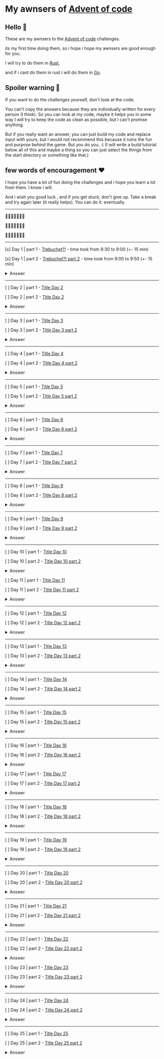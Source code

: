 # My awnsers of [Advent of code](https://adventofcode.com)

## Hello 👋

These are my awnsers to the [Advent of code](https://adventofcode.com) challenges. 

its my first time doing them, so i hope i hope my awnsers are good enough for you.

I will try to do them in [Rust](https://www.rust-lang.org/),

and if i cant do them in rust i will do them in [Go](https://golang.org/).

## Spoiler warning 🛂

If you want to do the challenges yourself, don't look at the code.

You can't copy the answers because they are individually written for every person (I think). So you can look at my code, maybe it helps you in some way  I will try to keep the code as clean as possible, but I can't promise anything.

But if you really want an answer, you can just build my code and replace input with yours, but I would not recommend this because it ruins the fun and purpose behind the game. But you do you. :) (I will write a build tutorial below all of this and maybe a thing so you can just select the things from the start directory or something like that.)

## few words of encouragement ❤️

I hope you have a lot of fun doing the challenges and i hope you learn a lot from them. I know i will.

And i wish you good luck , and if you get stuck, don't give up. Take a break and try again later (it really helps). You can do it. eventually.

---

🎄🎄🎄🎄🎄🎄🎄

🎄🎄🎄🎄🎄🎄🎄

🎄🎄🎄🎄🎄🎄🎄

---


[x] Day 1 | part 1 - [Trebuchet?!](https://adventofcode.com/2023/day/1) - time took from 8:30 to 9:00 (+- 15 min)

[x] Day 1 | part 2 - [Trebuchet?! part 2](https://adventofcode.com/2023/day/1) - time took from 9:00 to 9:50 (+- 15 min)

<details>
  <summary>Answer</summary>
  Part 1: 55971

  part 2: 54719
</details>

--------------------------------

[ ] Day 2 | part 1 - [Title Day 2](https://adventofcode.com/2023/day/2)

[ ] Day 2 | part 2 - [Title Day 2](https://adventofcode.com/2023/day/2)

<details>
  <summary>Answer</summary>
  Part 1: none yet

  part 2: none yet
</details>

--------------------------------

[ ] Day 3 | part 1 - [Title Day 3](https://adventofcode.com/2023/day/3)

[ ] Day 3 | part 2 - [Title Day 3 part 2](https://adventofcode.com/2023/day/3)

<details>
  <summary>Answer</summary>
  Part 1: none yet

  part 2: none yet
</details>

--------------------------------

[ ] Day 4 | part 1 - [Title Day 4](https://adventofcode.com/2023/day/4)

[ ] Day 4 | part 2 - [Title Day 4 part 2](https://adventofcode.com/2023/day/4)

<details>
  <summary>Answer</summary>
  Part 1: none yet

  part 2: none yet
</details>

--------------------------------

[ ] Day 5 | part 1 - [Title Day 5](https://adventofcode.com/2023/day/5)

[ ] Day 5 | part 2 - [Title Day 5 part 2](https://adventofcode.com/2023/day/5)

<details>
  <summary>Answer</summary>
  Part 1: none yet

  part 2: none yet
</details>

--------------------------------

[ ] Day 6 | part 1 - [Title Day 6](https://adventofcode.com/2023/day/6)

[ ] Day 6 | part 2 - [Title Day 6 part 2](https://adventofcode.com/2023/day/6)

<details>
  <summary>Answer</summary>
  Part 1: none yet

  part 2: none yet
</details>

--------------------------------

[ ] Day 7 | part 1 - [Title Day 7](https://adventofcode.com/2023/day/7)

[ ] Day 7 | part 2 - [Title Day 7 part 2](https://adventofcode.com/2023/day/7)

<details>
  <summary>Answer</summary>
  Part 1: none yet

  part 2: none yet
</details>

--------------------------------

[ ] Day 8 | part 1 - [Title Day 8](https://adventofcode.com/2023/day/8)

[ ] Day 8 | part 2 - [Title Day 8 part 2](https://adventofcode.com/2023/day/8)

<details>
  <summary>Answer</summary>
  Part 1: none yet

  part 2: none yet
</details>

--------------------------------

[ ] Day 9 | part 1 - [Title Day 9](https://adventofcode.com/2023/day/9)

[ ] Day 9 | part 2 - [Title Day 9 part 2](https://adventofcode.com/2023/day/9)

<details>
  <summary>Answer</summary>
  Part 1: none yet

  part 2: none yet
</details>

--------------------------------

[ ] Day 10 | part 1 - [Title Day 10](https://adventofcode.com/2023/day/10)

[ ] Day 10 | part 2 - [Title Day 10 part 2](https://adventofcode.com/2023/day/10)

<details>
  <summary>Answer</summary>
  Part 1: none yet

  part 2: none yet
</details>

[ ] Day 11 | part 1 - [Title Day 11](https://adventofcode.com/2023/day/11)

[ ] Day 11 | part 2 - [Title Day 11 part 2](https://adventofcode.com/2023/day/11)

<details>
  <summary>Answer</summary>
  Part 1: none yet

  part 2: none yet
</details>

--------------------------------

[ ] Day 12 | part 1 - [Title Day 12](https://adventofcode.com/2023/day/12)

[ ] Day 12 | part 2 - [Title Day 12 part 2](https://adventofcode.com/2023/day/12)

<details>
  <summary>Answer</summary>
  Part 1: none yet

  part 2: none yet
</details>

--------------------------------

[ ] Day 13 | part 1 - [Title Day 13](https://adventofcode.com/2023/day/13)

[ ] Day 13 | part 2 - [Title Day 13 part 2](https://adventofcode.com/2023/day/13)

<details>
  <summary>Answer</summary>
  Part 1: none yet

  part 2: none yet
</details>

--------------------------------

[ ] Day 14 | part 1 - [Title Day 14](https://adventofcode.com/2023/day/14)

[ ] Day 14 | part 2 - [Title Day 14 part 2](https://adventofcode.com/2023/day/14)

<details>
  <summary>Answer</summary>
  Part 1: none yet

  part 2: none yet
</details>

--------------------------------

[ ] Day 15 | part 1 - [Title Day 15](https://adventofcode.com/2023/day/15)

[ ] Day 15 | part 2 - [Title Day 15 part 2](https://adventofcode.com/2023/day/15)

<details>
  <summary>Answer</summary>
  Part 1: none yet

  part 2: none yet

</details>

--------------------------------

[ ] Day 16 | part 1 - [Title Day 16](https://adventofcode.com/2023/day/16)

[ ] Day 16 | part 2 - [Title Day 16 part 2](https://adventofcode.com/2023/day/16)

<details>
  <summary>Answer</summary>
  Part 1: none yet

  part 2: none yet
</details>

[ ] Day 17 | part 1 - [Title Day 17](https://adventofcode.com/2023/day/17)

[ ] Day 17 | part 2 - [Title Day 17 part 2](https://adventofcode.com/2023/day/17)

<details>
  <summary>Answer</summary>
  Part 1: none yet

  part 2: none yet
</details>

--------------------------------

[ ] Day 18 | part 1 - [Title Day 18](https://adventofcode.com/2023/day/18)

[ ] Day 18 | part 2 - [Title Day 18 part 2](https://adventofcode.com/2023/day/18)

<details>
  <summary>Answer</summary>
  Part 1: none yet

  part 2: none yet
</details>

--------------------------------

[ ] Day 19 | part 1 - [Title Day 19](https://adventofcode.com/2023/day/19)

[ ] Day 19 | part 2 - [Title Day 19 part 2](https://adventofcode.com/2023/day/19)

<details>
  <summary>Answer</summary>
  Part 1: none yet

  part 2: none yet
</details>

--------------------------------

[ ] Day 20 | part 1 - [Title Day 20](https://adventofcode.com/2023/day/20)

[ ] Day 20 | part 2 - [Title Day 20 part 2](https://adventofcode.com/2023/day/20)

<details>
  <summary>Answer</summary>
  Part 1: none yet

  part 2: none yet
</details>

--------------------------------

[ ] Day 21 | part 1 - [Title Day 21](https://adventofcode.com/2023/day/21)

[ ] Day 21 | part 2 - [Title Day 21 part 2](https://adventofcode.com/2023/day/21)

<details>
  <summary>Answer</summary>
  Part 1: none yet

  part 2: none yet
</details>

--------------------------------

[ ] Day 22 | part 1 - [Title Day 22](https://adventofcode.com/2023/day/22)

[ ] Day 22 | part 2 - [Title Day 22 part 2](https://adventofcode.com/2023/day/22)

<details>
  <summary>Answer</summary>
  Part 1: none yet

  part 2: none yet
</details>

[ ] Day 23 | part 1 - [Title Day 23](https://adventofcode.com/2023/day/23)

[ ] Day 23 | part 2 - [Title Day 23 part 2](https://adventofcode.com/2023/day/23)

<details>
  <summary>Answer</summary>
  Part 1: none yet

  part 2: none yet
</details>

--------------------------------

[ ] Day 24 | part 1 - [Title Day 24](https://adventofcode.com/2023/day/24)

[ ] Day 24 | part 2 - [Title Day 24 part 2](https://adventofcode.com/2023/day/24)

<details>
  <summary>Answer</summary>
  Part 1: none yet

  part 2: none yet
</details>

--------------------------------

[ ] Day 25 | part 1 - [Title Day 25](https://adventofcode.com/2023/day/25)

[ ] Day 25 | part 2 - [Title Day 25 part 2](https://adventofcode.com/2023/day/25)

<details>
  <summary>Answer</summary>
  Part 1: none yet

  part 2: none yet
</details>



